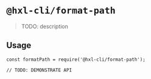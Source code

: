 # `@hxl-cli/format-path`

> TODO: description

## Usage

```
const formatPath = require('@hxl-cli/format-path');

// TODO: DEMONSTRATE API
```
